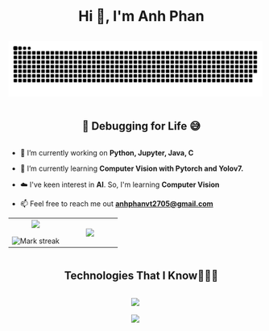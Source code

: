 <!--h1 without bottom border-->
<div id="user-content-toc">
  <ul align="center">
    <summary><h1 style="display: inline-block">Hi 👋, I'm Anh Phan</h1></summary>
  </ul>
</div>


<!--- snake -->
<div align="center">
  <img  src="https://github.com/anhphan2705/anhphan2705/blob/main/grid-snake.svg"
       alt="snake" /></a>
</div>


<!--h2 without bottom border-->
<div id="user-content-toc">
  <ul align="center">
    <summary><h2 style="display: inline-block">🔧 Debugging for Life 😅</h2></summary>
  </ul>
</div>


<!--Intro start-->
- 🔭 I’m currently working on **Python, Jupyter, Java, C**

- 🌱 I’m currently learning **Computer Vision with Pytorch and Yolov7.**

- ☁️ I've keen interest in **AI**. So, I'm learning **Computer Vision**

- 📫 Feel free to reach me out **anhphanvt2705@gmail.com**


<!--Intro end-->



<!--- stats & Trophy (start) -->
<p align="center">
  <!--- stats (start) -->
<table align="center">
<tr border="none">
<td width="50%" align="center">
  
  <img  align="center"  src="https://github-readme-stats.vercel.app/api?username=anhphan2705&theme=gruvbox&show_icons=true&count_private=true&hide_border=true" />
  <br></br>
  <img  title="🔥 Get streak stats for your profile at git.io/streak-stats" alt="Mark streak" src="https://github-readme-streak-stats.herokuapp.com/?user=anhphan2705&theme=gruvbox&hide_border=true" /> 
</td>

<td width="50%" align="center">

  <img  align="center"  src="https://github-readme-stats.vercel.app/api/top-langs/?username=anhphan2705&theme=gruvbox&hide_border=true&no-bg=true&no-frame=true&langs_count=6&hide=jupyter%20notebook"/>
  
  </td>
</tr>
</table>
<!--- stats (end) -->


<!--h1 without bottom border-->
<div id="user-content-toc">
  <ul align="center">
    <summary><h2 style="display: inline-block">Technologies That I Know👨🏻‍💻</h2></summary>
  </ul>
</div>
<!--tech stack icons-->
<p align="center">
  <a href="https://skillicons.dev">
    <img src="https://skillicons.dev/icons?i=py,vscode,github,git,java,c,linux,discord,mysql&perline=14" />
  </a>
</p>

<!--profile visit count-->
<div align="center">
  
[![](https://visitcount.itsvg.in/api?id=anhphan2705&icon=3&color=3)](https://github.com/anhphan2705)
  
</div>
